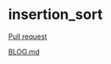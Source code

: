 # insertion_sort

[Pull request](https://github.com/NickDorkins/insertion_sort/pull/1)

 

[BLOG.md](https://github.com/NickDorkins/insertion_sort/blob/insertion_sort/BLOG.md)

